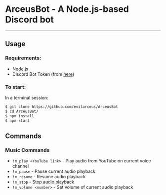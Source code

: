 # ArceusBot - A Node.js-based Discord bot
----

## Usage
### Requirements:
* [Node.js](https://nodejs.org/en/)
* Discord Bot Token (from [here](https://discordapp.com/developers/applications/me))

### To start:
In a terminal session: 

```bash
$ git clone https://github.com/evilarceus/ArceusBot
$ cd ArceusBot/
$ npm install
$ npm start
```

## Commands
### Music Commands
* ```!m_play <YouTube link>``` - Play audio from YouTube on current voice channel
* ```!m_pause``` - Pause current audio playback
* ```!m_resume``` - Resume audio playback
* ```!m_stop``` - Stop audio playback
* ```!m_volume <number>``` - Set volume of current audio playback